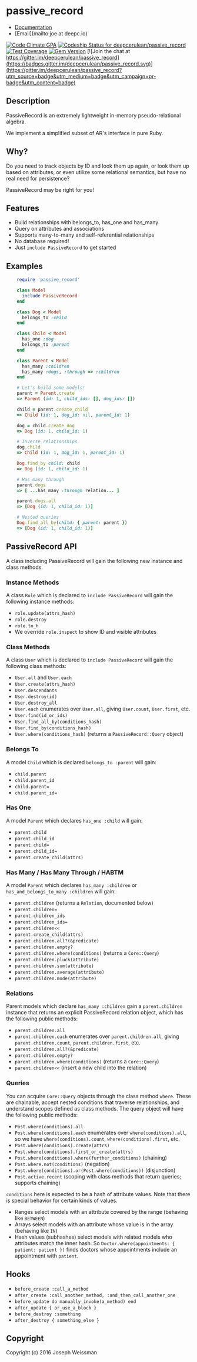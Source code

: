 # passive_record


* [Documentation](https://rubygems.org/gems/passive_record)
* [Email](mailto:joe at deepc.io)

[![Code Climate GPA](https://codeclimate.com/github/deepcerulean/passive_record/badges/gpa.svg)](https://codeclimate.com/github/deepcerulean/passive_record)
[![Codeship Status for deepcerulean/passive_record](https://www.codeship.io/projects/66bb2d90-ba61-0133-af95-025ac38368ea/status)](https://codeship.com/projects/135673)
[![Test Coverage](https://codeclimate.com/github/deepcerulean/passive_record/badges/coverage.svg)](https://codeclimate.com/github/deepcerulean/passive_record/coverage)
[![Gem Version](https://badge.fury.io/rb/passive_record.svg)](https://badge.fury.io/rb/passive_record)
[![Join the chat at https://gitter.im/deepcerulean/passive_record](https://badges.gitter.im/deepcerulean/passive_record.svg)](https://gitter.im/deepcerulean/passive_record?utm_source=badge&utm_medium=badge&utm_campaign=pr-badge&utm_content=badge)

## Description

PassiveRecord is an extremely lightweight in-memory pseudo-relational algebra.

We implement a simplified subset of AR's interface in pure Ruby.

## Why?

Do you need to track objects by ID and look them up again,
or look them up based on attributes,
or even utilize some relational semantics,
but have no real need for persistence?

PassiveRecord may be right for you!


## Features

  - Build relationships with belongs_to, has_one and has_many
  - Query on attributes and associations
  - Supports many-to-many and self-referential relationships
  - No database required!
  - Just `include PassiveRecord` to get started

## Examples

````ruby
    require 'passive_record'

    class Model
      include PassiveRecord
    end

    class Dog < Model
      belongs_to :child
    end

    class Child < Model
      has_one :dog
      belongs_to :parent
    end

    class Parent < Model
      has_many :children
      has_many :dogs, :through => :children
    end

    # Let's build some models!
    parent = Parent.create
    => Parent (id: 1, child_ids: [], dog_ids: [])

    child = parent.create_child
    => Child (id: 1, dog_id: nil, parent_id: 1)

    dog = child.create_dog
    => Dog (id: 1, child_id: 1)

    # Inverse relationships
    dog.child
    => Child (id: 1, dog_id: 1, parent_id: 1)

    Dog.find_by child: child
    => Dog (id: 1, child_id: 1)

    # Has many through
    parent.dogs
    => [ ...has_many :through relation... ]

    parent.dogs.all
    => [Dog (id: 1, child_id: 1)]

    # Nested queries
    Dog.find_all_by(child: { parent: parent })
    => [Dog (id: 1, child_id: 1)]
````

## PassiveRecord API


  A class including PassiveRecord will gain the following new instance and class methods.

### Instance Methods


  A class `Role` which is declared to `include PassiveRecord` will gain the following instance methods:
  - `role.update(attrs_hash)`
  - `role.destroy`
  - `role.to_h`
  - We override `role.inspect` to show ID and visible attributes

### Class Methods


  A class `User` which is declared to `include PassiveRecord` will gain the following class methods:

  - `User.all` and `User.each`
  - `User.create(attrs_hash)`
  - `User.descendants`
  - `User.destroy(id)`
  - `User.destroy_all`
  - `User.each` enumerates over `User.all`, giving `User.count`, `User.first`, etc.
  - `User.find(id_or_ids)`
  - `User.find_all_by(conditions_hash)`
  - `User.find_by(conditions_hash)`
  - `User.where(conditions_hash)` (returns a `PassiveRecord::Query` object)

### Belongs To

  A model `Child` which is declared `belongs_to :parent` will gain:

  - `child.parent`
  - `child.parent_id`
  - `child.parent=`
  - `child.parent_id=`

### Has One

  A model `Parent` which declares `has_one :child` will gain:

  - `parent.child`
  - `parent.child_id`
  - `parent.child=`
  - `parent.child_id=`
  - `parent.create_child(attrs)`

### Has Many / Has Many Through / HABTM

  A model `Parent` which declares `has_many :children` or `has_and_belongs_to_many :children` will gain:

  - `parent.children` (returns a `Relation`, documented below)
  - `parent.children=`
  - `parent.children_ids`
  - `parent.children_ids=`
  - `parent.children<<`
  - `parent.create_child(attrs)`
  - `parent.children.all?(&predicate)`
  - `parent.children.empty?`
  - `parent.children.where(conditions)` (returns a `Core::Query`)
  - `parent.children.pluck(attribute)`
  - `parent.children.sum(attribute)`
  - `parent.children.average(attribute)`
  - `parent.children.mode(attribute)`

### Relations

  Parent models which declare `has_many :children` gain a `parent.children` instance that returns an explicit PassiveRecord relation object, which has the following public methods:

  - `parent.children.all`
  - `parent.children.each` enumerates over `parent.children.all`, giving `parent.children.count`, `parent.children.first`, etc.
  - `parent.children.all?(&predicate)`
  - `parent.children.empty?`
  - `parent.children.where(conditions)` (returns a `Core::Query`)
  - `parent.children<<` (insert a new child into the relation)

### Queries

  You can acquire `Core::Query` objects through the class method `where`. These are chainable, accept nested conditions that traverse relationships, and understand scopes defined as class methods. The query object will have the following public methods:

  - `Post.where(conditions).all`
  - `Post.where(conditions).each` enumerates over `where(conditions).all`, so we have `where(conditions).count`, `where(conditions).first`, etc.
  - `Post.where(conditions).create(attrs)`
  - `Post.where(conditions).first_or_create(attrs)`
  - `Post.where(conditions).where(further_conditions)` (chaining)
  - `Post.where.not(conditions)` (negation)
  - `Post.where(conditions).or(Post.where(conditions))` (disjunction)
  - `Post.active.recent` (scoping with class methods that return queries; supports chaining)

  `conditions` here is expected to be a hash of attribute values. Note that there is special behavior for certain kinds of values.

  - Ranges select models with an attribute covered by the range (behaving like `BETWEEN`)
  - Arrays select models with an attribute whose value is in the array (behaving like `IN`)
  - Hash values (subhashes) select models with related models who attributes match the inner hash. So `Doctor.where(appointments: { patient: patient })` finds doctors whose appointments include an appointment with `patient`.
 

## Hooks

  - `before_create :call_a_method`
  - `after_create :call_another_method, :and_then_call_another_one`
  - `before_update do manually_invoke(a_method) end`
  - `after_update { or_use_a_block }`
  - `before_destroy :something`
  - `after_destroy { something_else }`

## Copyright

Copyright (c) 2016 Joseph Weissman
